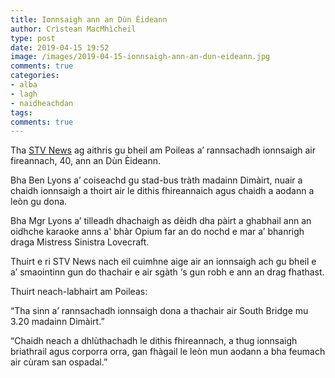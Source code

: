 ```yaml
---
title: Ionnsaigh ann an Dùn Èideann
author: Crìstean MacMhìcheil
type: post
date: 2019-04-15 19:52
image: /images/2019-04-15-ionnsaigh-ann-an-dun-eideann.jpg
comments: true
categories:
- alba
- lagh
- naidheachdan
tags:
comments: true
---
```


Tha [STV News](https://stv.tv/news/east-central/1437007-drag-artist-attacked-on-street-in-early-morning-attack/) ag aithris gu bheil am Poileas a’ rannsachadh ionnsaigh air fireannach, 40, ann an Dùn Èideann.

<!--more-->

Bha Ben Lyons a’ coiseachd gu stad-bus tràth madainn Dimàirt, nuair a chaidh ionnsaigh a thoirt air le dithis fhireannaich agus chaidh a aodann a leòn gu dona.

Bha Mgr Lyons a’ tilleadh dhachaigh as dèidh dha pàirt a ghabhail ann an oidhche karaoke anns a' bhàr Opium far an do nochd e mar a’ bhanrigh draga Mistress Sinistra Lovecraft.

Thuirt e ri STV News nach eil cuimhne aige air an ionnsaigh ach gu bheil e a’ smaointinn gun do thachair e air sgàth ‘s gun robh e ann an drag fhathast.

Thuirt neach-labhairt am Poileas:

“Tha sinn a’ rannsachadh ionnsaigh dona a thachair air South Bridge mu 3.20 madainn Dimàirt.”

“Chaidh neach a dhlùthachadh le dithis fhireannach, a thug ionnsaigh briathrail agus corporra orra, gan fhàgail le leòn mun aodann a bha feumach air cùram san ospadal.”
